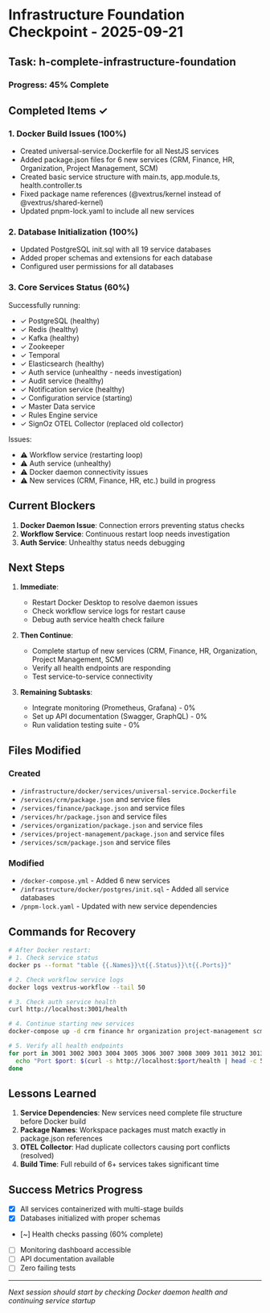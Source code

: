 # Infrastructure Foundation Checkpoint - 2025-09-21

## Task: h-complete-infrastructure-foundation

### Progress: 45% Complete

## Completed Items ✓

### 1. Docker Build Issues (100%)
- Created universal-service.Dockerfile for all NestJS services
- Added package.json files for 6 new services (CRM, Finance, HR, Organization, Project Management, SCM)
- Created basic service structure with main.ts, app.module.ts, health.controller.ts
- Fixed package name references (@vextrus/kernel instead of @vextrus/shared-kernel)
- Updated pnpm-lock.yaml to include all new services

### 2. Database Initialization (100%)
- Updated PostgreSQL init.sql with all 19 service databases
- Added proper schemas and extensions for each database
- Configured user permissions for all databases

### 3. Core Services Status (60%)
Successfully running:
- ✓ PostgreSQL (healthy)
- ✓ Redis (healthy)
- ✓ Kafka (healthy)
- ✓ Zookeeper
- ✓ Temporal
- ✓ Elasticsearch (healthy)
- ✓ Auth service (unhealthy - needs investigation)
- ✓ Audit service (healthy)
- ✓ Notification service (healthy)
- ✓ Configuration service (starting)
- ✓ Master Data service
- ✓ Rules Engine service
- ✓ SignOz OTEL Collector (replaced old collector)

Issues:
- ⚠️ Workflow service (restarting loop)
- ⚠️ Auth service (unhealthy)
- ⚠️ Docker daemon connectivity issues
- ⚠️ New services (CRM, Finance, HR, etc.) build in progress

## Current Blockers

1. **Docker Daemon Issue**: Connection errors preventing status checks
2. **Workflow Service**: Continuous restart loop needs investigation
3. **Auth Service**: Unhealthy status needs debugging

## Next Steps

1. **Immediate**:
   - Restart Docker Desktop to resolve daemon issues
   - Check workflow service logs for restart cause
   - Debug auth service health check failure

2. **Then Continue**:
   - Complete startup of new services (CRM, Finance, HR, Organization, Project Management, SCM)
   - Verify all health endpoints are responding
   - Test service-to-service connectivity

3. **Remaining Subtasks**:
   - Integrate monitoring (Prometheus, Grafana) - 0%
   - Set up API documentation (Swagger, GraphQL) - 0%
   - Run validation testing suite - 0%

## Files Modified

### Created
- `/infrastructure/docker/services/universal-service.Dockerfile`
- `/services/crm/package.json` and service files
- `/services/finance/package.json` and service files
- `/services/hr/package.json` and service files
- `/services/organization/package.json` and service files
- `/services/project-management/package.json` and service files
- `/services/scm/package.json` and service files

### Modified
- `/docker-compose.yml` - Added 6 new services
- `/infrastructure/docker/postgres/init.sql` - Added all service databases
- `/pnpm-lock.yaml` - Updated with new service dependencies

## Commands for Recovery

```bash
# After Docker restart:
# 1. Check service status
docker ps --format "table {{.Names}}\t{{.Status}}\t{{.Ports}}"

# 2. Check workflow service logs
docker logs vextrus-workflow --tail 50

# 3. Check auth service health
curl http://localhost:3001/health

# 4. Continue starting new services
docker-compose up -d crm finance hr organization project-management scm

# 5. Verify all health endpoints
for port in 3001 3002 3003 3004 3005 3006 3007 3008 3009 3011 3012 3013 3014 3015 3016 3017 3018; do
  echo "Port $port: $(curl -s http://localhost:$port/health | head -c 50)"
done
```

## Lessons Learned

1. **Service Dependencies**: New services need complete file structure before Docker build
2. **Package Names**: Workspace packages must match exactly in package.json references
3. **OTEL Collector**: Had duplicate collectors causing port conflicts (resolved)
4. **Build Time**: Full rebuild of 6+ services takes significant time

## Success Metrics Progress

- [x] All services containerized with multi-stage builds
- [x] Databases initialized with proper schemas
- [~] Health checks passing (60% complete)
- [ ] Monitoring dashboard accessible
- [ ] API documentation available
- [ ] Zero failing tests

---
*Next session should start by checking Docker daemon health and continuing service startup*